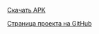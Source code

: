 [Скачать APK](http://opentouchgaming.com/zeta-touch/)

[Страница проекта на GitHub](https://github.com/emileb/Zeta_Touch)
